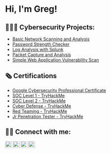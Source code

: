 <h1>Hi, I'm Greg!

<h2>👨🏿‍💻 Cybersecurity Projects:</h2>

- [Basic Network Scanning and Analysis](https://github.com/TechFella1024/Network-Scanning-and-Analysis-)
- [Password Strength Checker](https://github.com/TechFella1024/PasswordStrengthChecker)
- [Log Analysis with Splunk](https://github.com/TechFella1024/LogAnalysiswithSplunk-)
- [Packet Capture and Analysis](https://github.com/joshmadakor1/Jwipe.PowerShell)
- [Simple Web Application Vulnerability Scan](https://github.com/joshmadakor1/AD_PS)

<h2>🗞️ Certifications</h2>

- [Google Cybersecurity Professional Certificate](https://www.linkedin.com/in/gregoryldillard/details/certifications/1714221963082/single-media-viewer/?profileId=ACoAADXvFMwBIS15OXhWi-OJZ4i56OO2HaI28Vs)
- [SOC Level 1 - TryHackMe](https://www.linkedin.com/in/gregoryldillard/details/certifications/1714411362402/single-media-viewer/?profileId=ACoAADXvFMwBIS15OXhWi-OJZ4i56OO2HaI28Vs)
- [SOC Level 2 - TryHackMe](https://www.linkedin.com/in/gregoryldillard/details/certifications/1719527709449/single-media-viewer/?profileId=ACoAADXvFMwBIS15OXhWi-OJZ4i56OO2HaI28Vs)
- [Cyber Defense - TryHackMe](https://www.linkedin.com/in/gregoryldillard/details/certifications/1719480007619/single-media-viewer/?profileId=ACoAADXvFMwBIS15OXhWi-OJZ4i56OO2HaI28Vs)
- [Red Teaming - TryHackMe](https://www.linkedin.com/in/gregoryldillard/details/certifications/1720546693398/single-media-viewer/?profileId=ACoAADXvFMwBIS15OXhWi-OJZ4i56OO2HaI28Vs)
- [Jr Penetration Tester - TryHackMe](https://www.linkedin.com/in/gregoryldillard/details/certifications/1720546612108/single-media-viewer/?profileId=ACoAADXvFMwBIS15OXhWi-OJZ4i56OO2HaI28Vs)

<h2> 🤳🏿 Connect with me:</h2>

[<img align="left" alt="JoshMadakor | YouTube" width="22px" src="https://cdn.jsdelivr.net/npm/simple-icons@v3/icons/youtube.svg" />][youtube]
[<img align="left" alt="JoshMadakor | Twitter" width="22px" src="https://cdn.jsdelivr.net/npm/simple-icons@v3/icons/twitter.svg" />][twitter]
[<img align="left" alt="JoshMadakor | LinkedIn" width="22px" src="https://cdn.jsdelivr.net/npm/simple-icons@v3/icons/linkedin.svg" />][linkedin]
[<img align="left" alt="JoshMadakor | Instagram" width="22px" src="https://cdn.jsdelivr.net/npm/simple-icons@v3/icons/instagram.svg" />][instagram]

[twitter]: https://twitter.com/
[youtube]: https://www.youtube.com/
[instagram]: https://www.instagram.com/
[linkedin]: https://www.linkedin.com/in/gregoryldillard/

<!--
**joshmadakor1/joshmadakor1** is a ✨ _special_ ✨ repository because its `README.md` (this file) appears on your GitHub profile.

Here are some ideas to get you started:

- 🔭 I’m currently working on ...
- 🌱 I’m currently learning ...
- 👯 I’m looking to collaborate on ...
- 🤔 I’m looking for help with ...
- 💬 Ask me about ...
- 📫 How to reach me: ...
- 😄 Pronouns: ...
- ⚡ Fun fact: ...
-->

